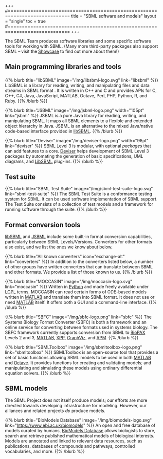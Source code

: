 +++
#============================================================================
title  = "SBML software and models"
layout = "single"
toc    = true
#============================================================================
+++

The SBML Team produces software libraries and some specific software tools for working with SBML. (Many more third-party packages also support SBML &ndash; visit the [Showcase](/showcase) to find out more about them!)

## Main programming libraries and tools
### <!-- Stupid hack needed to make TOC show up properly -->

{{% blurb title="libSBML" image="/img/libsbml-logo.svg" link="libsbml" %}}
LibSBML is a library for reading, writing, and manipulating files and
data streams in SBML format .  It is written in C++ and C and provides APIs for C, C++, C#, Java, JavaScript, MATLAB, Octave, Perl, PHP, Python, R, and Ruby.
{{% /blurb %}}

{{% blurb title="JSBML" image="/img/jsbml-logo.png" width="105pt" link="jsbml" %}}
JSBML is a pure Java library for reading, writing, and manipulating SBML.  It maps all SBML elements to a flexible and extended object hierarchy in Java.  JSBML is an alternative to the mixed Java/native code-based interface provided in [libSBML](/software/libsbml).
{{% /blurb %}}

{{% blurb title="Deviser" image="/img/deviser-logo.png" width="98pt" link="deviser" %}}
SBML Level&nbsp;3 is modular, with optional _packages_ that can add features to a core.  [Deviser](https://github.com/sbmlteam/deviser) helps development of SBML Level&nbsp;3 packages by automating the generation of basic specifications, UML diagrams, and [LibSBML](http://sbml.org/Software/libSBML) plug-ins.
{{% /blurb %}}


## Test suite

{{% blurb title="SBML Test Suite" image="/img/sbml-test-suite-logo.svg" link="sbml-test-suite" %}}
The SBML Test Suite is a conformance testing system for SBML.  It can be used software implementation of SBML support.  The Test Suite consists of a collection of test models and a framework for running software through the suite.
{{% /blurb %}}


## Format conversion tools

[libSBML](/software/libsbml) and [JSBML](/software/jsbml) include some built-in format conversion capabilities, particularly between SBML Levels/Versions. Converters for other formats also exist, and we list the ones we know about below.

{{% blurb title="All known converters" icon="exchange-alt" link="converters" %}}
In addition to the converters listed below, a number of other groups have written converters that can translate between SBML and other formats. We provide a list of those known to us.
{{% /blurb %}} 

{{% blurb title="MOCCASIN" image="/img/moccasin-logo.svg" link="moccasin" %}}
Written in [Python](https://www.python.org) and made freely available under [LGPL](https://www.gnu.org/licenses/old-licenses/lgpl-2.1.en.html) terms, MOCCASIN can read certain forms of <nobr>ODE-based</nobr> models written in [MATLAB](https://www.mathworks.com/products/matlab.html) and translate them into SBML format. It does not use or need [MATLAB](https://www.mathworks.com/products/matlab.html) itself.  It offers both a GUI and a command-line interface.
{{% /blurb %}}

{{% blurb title="SBFC" image="/img/sbfc-logo.png" link="sbfc" %}}
The Systems Biology Format Converter (SBFC) is both a framework and an online service for converting between formats used in systems biology. The SBFC framework currently supports conversion from SBML to [BioPAX](http://www.biopax.org) Levels&nbsp;2 and&nbsp;3, [MATLAB](https://www.mathworks.com/products/matlab.html), [XPP](http://www.math.pitt.edu/~bard/xpp/xpp.html), [GraphViz](https://www.graphviz.org), and [APM](http://apmonitor.com).
{{% /blurb %}} 

{{% blurb title="SBMLToolbox" image="/img/sbmltoolbox-logo.png" link="sbmltoolbox" %}}
SBMLToolbox is an open-source tool that provides a set of basic functions allowing SBML models to be used in both [MATLAB](https://www.mathworks.com/products/matlab.html) and [Octave](https://www.gnu.org/software/octave/).  It provides functions for creating and validating models; and manipulating and simulating these models using ordinary differential equation solvers.
{{% /blurb %}}


## SBML models

The SBML Project does not itself produce models; our efforts are more directed towards developing infrastructure for modeling. However, our alliances and related projects _do_ produce models.

{{% blurb title="BioModels Database" image="/img/biomodels-logo.svg" link="https://www.ebi.ac.uk/biomodels" %}}
  An open and free database of models curated by humans, [BioModels Database](https://www.ebi.ac.uk/biomodels/) allows biologists to store, search and retrieve published mathematical models of biological interests. Models are annotated and linked to relevant data resources, such as publications, databases of compounds and pathways, controlled vocabularies, and more.
{{% /blurb %}}
